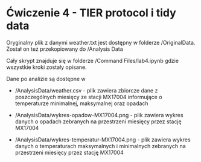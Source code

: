 # Ćwiczenie 4 - TIER protocol i tidy data

Oryginalny plik z danymi weather.txt jest dostępny w folderze /OriginalData. Został on też przekopiowany do /Analysis Data

Cały skrypt znajduje się w folderze /Command Files/lab4.ipynb gdzie wszystkie kroki zostały opisane.

Dane po analizie są dostępne w 
- /AnalysisData/weather.csv - plik zawiera zbiorcze dane z poszczególnych miesięcy ze stacji MX17004 informujące o temperaturze minimalnej, maksymalnej oraz opadach

- /AnalysisData/wykres-opadow-MX17004.png - plik zawiera wykres danych o opadach zebranych na przestrzeni miesięcy przez stację MX17004

- /AnalysisData/wykres-temperatur-MX17004.png - plik zawiera wykres danych o temperaturach maksymalnych i minimalnych zebranych na przestrzeni miesięcy przez stację MX17004
